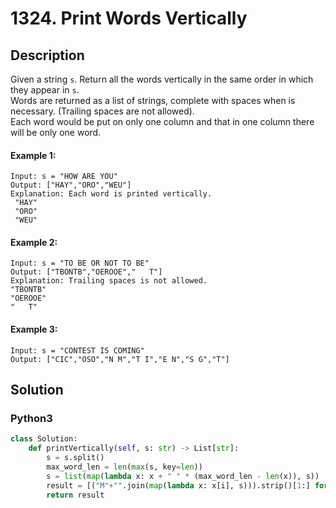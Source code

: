 # 1324. Print Words Vertically

## Description
Given a string `s`. Return all the words vertically in the same order in which they appear in `s`.  
Words are returned as a list of strings, complete with spaces when is necessary. (Trailing spaces are not allowed).  
Each word would be put on only one column and that in one column there will be only one word.

#### Example 1:
```
Input: s = "HOW ARE YOU"
Output: ["HAY","ORO","WEU"]
Explanation: Each word is printed vertically. 
 "HAY"
 "ORO"
 "WEU"
```

#### Example 2:
```
Input: s = "TO BE OR NOT TO BE"
Output: ["TBONTB","OEROOE","   T"]
Explanation: Trailing spaces is not allowed. 
"TBONTB"
"OEROOE"
"   T"
```

#### Example 3:
```
Input: s = "CONTEST IS COMING"
Output: ["CIC","OSO","N M","T I","E N","S G","T"]
```


## Solution

### Python3
```python
class Solution:
    def printVertically(self, s: str) -> List[str]:
        s = s.split()
        max_word_len = len(max(s, key=len))
        s = list(map(lambda x: x + " " * (max_word_len - len(x)), s))
        result = [("M"+"".join(map(lambda x: x[i], s))).strip()[1:] for i in range(len(s[0]))]
        return result
```